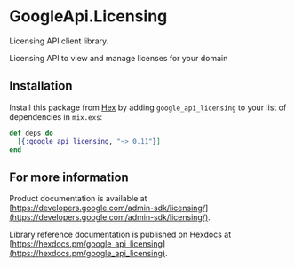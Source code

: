 # GoogleApi.Licensing

Licensing API client library.

Licensing API to view and manage licenses for your domain

## Installation

Install this package from [Hex](https://hex.pm) by adding
`google_api_licensing` to your list of dependencies in `mix.exs`:

```elixir
def deps do
  [{:google_api_licensing, "~> 0.11"}]
end
```

## For more information

Product documentation is available at [https://developers.google.com/admin-sdk/licensing/](https://developers.google.com/admin-sdk/licensing/).

Library reference documentation is published on Hexdocs at
[https://hexdocs.pm/google_api_licensing](https://hexdocs.pm/google_api_licensing).
